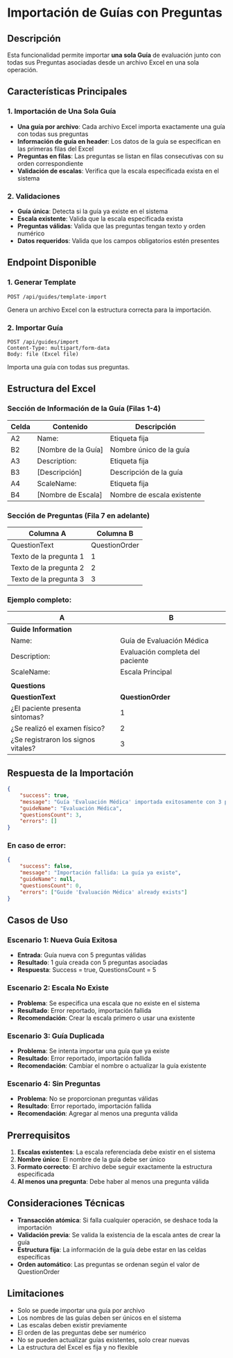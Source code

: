 # Importación de Guías con Preguntas

## Descripción

Esta funcionalidad permite importar **una sola Guía** de evaluación junto con todas sus Preguntas asociadas desde un archivo Excel en una sola operación.

## Características Principales

### 1. Importación de Una Sola Guía

- **Una guía por archivo**: Cada archivo Excel importa exactamente una guía con todas sus preguntas
- **Información de guía en header**: Los datos de la guía se especifican en las primeras filas del Excel
- **Preguntas en filas**: Las preguntas se listan en filas consecutivas con su orden correspondiente
- **Validación de escalas**: Verifica que la escala especificada exista en el sistema

### 2. Validaciones

- **Guía única**: Detecta si la guía ya existe en el sistema
- **Escala existente**: Valida que la escala especificada exista
- **Preguntas válidas**: Valida que las preguntas tengan texto y orden numérico
- **Datos requeridos**: Valida que los campos obligatorios estén presentes

## Endpoint Disponible

### 1. Generar Template

```
POST /api/guides/template-import
```

Genera un archivo Excel con la estructura correcta para la importación.

### 2. Importar Guía

```
POST /api/guides/import
Content-Type: multipart/form-data
Body: file (Excel file)
```

Importa una guía con todas sus preguntas.

## Estructura del Excel

### Sección de Información de la Guía (Filas 1-4)

| Celda | Contenido           | Descripción                |
| ----- | ------------------- | -------------------------- |
| A2    | Name:               | Etiqueta fija              |
| B2    | [Nombre de la Guía] | Nombre único de la guía    |
| A3    | Description:        | Etiqueta fija              |
| B3    | [Descripción]       | Descripción de la guía     |
| A4    | ScaleName:          | Etiqueta fija              |
| B4    | [Nombre de Escala]  | Nombre de escala existente |

### Sección de Preguntas (Fila 7 en adelante)

| Columna A              | Columna B     |
| ---------------------- | ------------- |
| QuestionText           | QuestionOrder |
| Texto de la pregunta 1 | 1             |
| Texto de la pregunta 2 | 2             |
| Texto de la pregunta 3 | 3             |

### Ejemplo completo:

| A                                   | B                                |
| ----------------------------------- | -------------------------------- |
| **Guide Information**               |                                  |
| Name:                               | Guía de Evaluación Médica        |
| Description:                        | Evaluación completa del paciente |
| ScaleName:                          | Escala Principal                 |
|                                     |                                  |
| **Questions**                       |                                  |
| **QuestionText**                    | **QuestionOrder**                |
| ¿El paciente presenta síntomas?     | 1                                |
| ¿Se realizó el examen físico?       | 2                                |
| ¿Se registraron los signos vitales? | 3                                |

## Respuesta de la Importación

```json
{
	"success": true,
	"message": "Guía 'Evaluación Médica' importada exitosamente con 3 preguntas",
	"guideName": "Evaluación Médica",
	"questionsCount": 3,
	"errors": []
}
```

### En caso de error:

```json
{
	"success": false,
	"message": "Importación fallida: La guía ya existe",
	"guideName": null,
	"questionsCount": 0,
	"errors": ["Guide 'Evaluación Médica' already exists"]
}
```

## Casos de Uso

### Escenario 1: Nueva Guía Exitosa

- **Entrada**: Guía nueva con 5 preguntas válidas
- **Resultado**: 1 guía creada con 5 preguntas asociadas
- **Respuesta**: Success = true, QuestionsCount = 5

### Escenario 2: Escala No Existe

- **Problema**: Se especifica una escala que no existe en el sistema
- **Resultado**: Error reportado, importación fallida
- **Recomendación**: Crear la escala primero o usar una existente

### Escenario 3: Guía Duplicada

- **Problema**: Se intenta importar una guía que ya existe
- **Resultado**: Error reportado, importación fallida
- **Recomendación**: Cambiar el nombre o actualizar la guía existente

### Escenario 4: Sin Preguntas

- **Problema**: No se proporcionan preguntas válidas
- **Resultado**: Error reportado, importación fallida
- **Recomendación**: Agregar al menos una pregunta válida

## Prerrequisitos

1. **Escalas existentes**: La escala referenciada debe existir en el sistema
2. **Nombre único**: El nombre de la guía debe ser único
3. **Formato correcto**: El archivo debe seguir exactamente la estructura especificada
4. **Al menos una pregunta**: Debe haber al menos una pregunta válida

## Consideraciones Técnicas

- **Transacción atómica**: Si falla cualquier operación, se deshace toda la importación
- **Validación previa**: Se valida la existencia de la escala antes de crear la guía
- **Estructura fija**: La información de la guía debe estar en las celdas específicas
- **Orden automático**: Las preguntas se ordenan según el valor de QuestionOrder

## Limitaciones

- Solo se puede importar una guía por archivo
- Los nombres de las guías deben ser únicos en el sistema
- Las escalas deben existir previamente
- El orden de las preguntas debe ser numérico
- No se pueden actualizar guías existentes, solo crear nuevas
- La estructura del Excel es fija y no flexible
